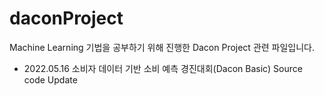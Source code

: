 # daconProject
Machine Learning 기법을 공부하기 위해 진행한 Dacon Project 관련 파일입니다.    

- 2022.05.16 소비자 데이터 기반 소비 예측 경진대회(Dacon Basic) Source code Update
